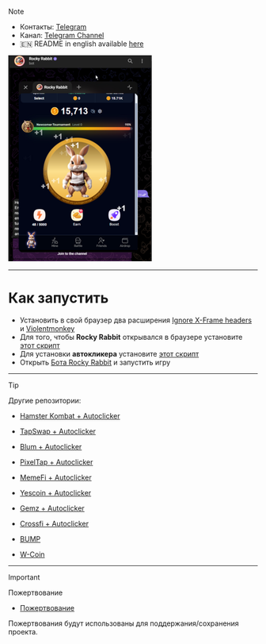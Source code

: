 > [!NOTE]
> - Контакты: [Telegram](https://t.me/mudachyo) 
> - Канал: [Telegram Channel](https://t.me/shopalenka) 
> - 🇪🇳 README in english available [here](README-EN.md)

![Результат](result.png)

---
# Как запустить
- Установить в свой браузер два расширения [Ignore X-Frame headers](https://chromewebstore.google.com/detail/ignore-x-frame-headers/gleekbfjekiniecknbkamfmkohkpodhe) и [Violentmonkey](https://chromewebstore.google.com/detail/violentmonkey/jinjaccalgkegednnccohejagnlnfdag?hl=be)
- Для того, чтобы **Rocky Rabbit** открывался в браузере установите [этот скрипт](https://github.com/mudachyo/Rocky-Rabbit/raw/main/rocky-web.user.js)
- Для установки **автокликера** установите [этот скрипт](https://github.com/mudachyo/Rocky-Rabbit/raw/main/rocky-autoclicker.user.js)
- Открыть [Бота Rocky Rabbit](https://web.telegram.org/k/#?tgaddr=tg%3A%2F%2Fresolve%3Fdomain%3Drocky_rabbit_bot%26appname%3Dplay%26startapp%3DfrId2475526) и запустить игру

---
> [!TIP]
> Другие репозитории:
> 
> - [Hamster Kombat + Autoclicker](https://github.com/mudachyo/Hamster-Kombat)
> 
> - [TapSwap + Autoclicker](https://github.com/mudachyo/TapSwap)
> 
> - [Blum + Autoclicker](https://github.com/mudachyo/Blum)
>
> - [PixelTap + Autoclicker](https://github.com/mudachyo/PixelTap)
> 
> - [MemeFi + Autoclicker](https://github.com/mudachyo/MemeFi-Coin)
>
> - [Yescoin + Autoclicker](https://github.com/mudachyo/Yescoin)
>
> - [Gemz + Autoclicker](https://github.com/mudachyo/Gemz)
>
> - [Сrossfi + Autoclicker](https://github.com/mudachyo/Crossfi)
>
> - [BUMP](https://github.com/mudachyo/BUMP)
>
> - [W-Coin](https://github.com/mudachyo/W-Coin)
---
> [!IMPORTANT] 
> Пожертвование
> 
> - [Пожертвование](https://mudachyo.codes/donate/)
> 
> Пожертвования будут использованы для поддержания/сохранения проекта.